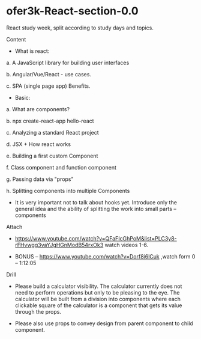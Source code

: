 # ofer3k-React-section-0.0
React study week, split according to study days and topics.

Content
-	What is react: 

a.	A JavaScript library for building user interfaces

b.	Angular/Vue/React  - use cases.

c.	SPA (single page app) Benefits.

-	Basic:

a.	What are components?

b. npx create-react-app hello-react

c. Analyzing a standard React project

d. JSX + How react works

e. Building a first custom Component

f. Class component and function component

g. Passing data via "props”

h. Splitting components into multiple Components

* It is very important not to talk about hooks yet. Introduce only the general idea and the ability of splitting the work into small parts – components

Attach

-	https://www.youtube.com/watch?v=QFaFIcGhPoM&list=PLC3y8-rFHvwgg3vaYJgHGnModB54rxOk3 watch videos 1-6.

-	BONUS – 
https://www.youtube.com/watch?v=Dorf8i6lCuk ,watch form 0 – 1:12:05

Drill 

-	Please build a calculator visibility. The calculator currently does not need to perform operations but only to be pleasing to the eye. The calculator will be built from a division into components where each clickable square of the calculator is a component that gets its value through the props.

-	Please also use props to convey design from parent component to child component.
